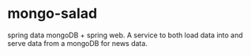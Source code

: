 # mongo-salad
spring data mongoDB + spring web. A service to both load data into and serve data from a mongoDB for news data.
